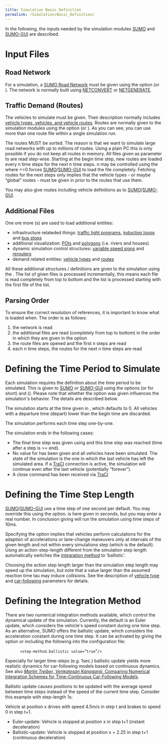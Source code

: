 ```yaml
---
title: Simulation Basic Definition
permalink: /Simulation/Basic_Definition/
---
```


In the following, the inputs needed by the simulation modules [SUMO](/SUMO "wikilink") and [SUMO-GUI](/SUMO-GUI "wikilink") are described.

Input Files
===========

Road Network
------------

For a simulation, a [SUMO Road Network](/Networks/SUMO_Road_Networks "wikilink") must be given using the option (or ). The network is normally built using [NETCONVERT](/NETCONVERT "wikilink") or [NETGENERATE](/NETGENERATE "wikilink").

Traffic Demand (Routes)
-----------------------

The vehicles to simulate must be given. Their description normally includes [vehicle types, vehicles, and vehicle routes](/Definition_of_Vehicles,_Vehicle_Types,_and_Routes "wikilink"). Routes are normally given to the simulation modules using the option (or ). As you can see, you can use more than one route file within a single simulation run.

The routes MUST be sorted. The reason is that we want to simulate large road networks with up to millions of routes. Using a plain PC this is only possible if you do not keep all routes in memory. All files given as parameter to are read step-wise. Starting at the begin time step, new routes are loaded every n time steps for the next n time steps. n may be controlled using the where &lt;=0 forces [SUMO](/SUMO "wikilink")/[SUMO-GUI](/SUMO-GUI "wikilink") to load the file completely. Fetching routes for the next steps only implies that the vehicle types - or maybe “global” routes - must be given in prior to the routes that use them.

You may also give routes including vehicle definitions as to [SUMO](/SUMO "wikilink")/[SUMO-GUI](/SUMO-GUI "wikilink").

Additional Files
----------------

One ore more (s) are used to load additional entities:

-   infrastructure relateded things: [traffic light programs](/Simulation/Traffic_Lights "wikilink"), [induction loops](/Simulation/Output/Induction_Loops_Detectors_%28E1%29 "wikilink") and [bus stops](/Simulation/Public_Transport "wikilink")
-   additional visualization: [POIs](/Simulation/Shapes#POI_.28Point_of_interest.29_Definitions "wikilink") and [polygons](/Simulation/Shapes#Polygon_Definitions "wikilink") (i.e. rivers and houses)
-   dynamic simulation control structures: [variable speed signs](/Simulation/Variable_Speed_Signs "wikilink") and [rerouters](/Simulation/Rerouter "wikilink")
-   demand related entities: [vehicle types](/Definition_of_Vehicles,_Vehicle_Types,_and_Routes#Vehicle_Types "wikilink") and [routes](/Definition_of_Vehicles,_Vehicle_Types,_and_Routes#Vehicles_and_Routes "wikilink")

All these additional structures / definitions are given to the simulation using the . The list of given files is processed incrementally, this means each file is read completely from top to bottom and the list is processed starting with the first file of the list.

Parsing Order
-------------

To ensure the correct resolution of references, it is important to know what is loaded when. The order is as follows:

1.  the network is read
2.  the additional files are read (completely from top to bottom) in the order in which they are given in the option
3.  the route files are opened and the first n steps are read
4.  each n time steps, the routes for the next n time steps are read

Defining the Time Period to Simulate
====================================

Each simulation requires the definition about the time period to be simulated. This is given to [SUMO](/SUMO "wikilink") or [SUMO-GUI](/SUMO-GUI "wikilink") using the options (or for short) and (). Please note that whether the option was given influences the simulation's behavior. The details are described below.

The simulation starts at the time given in , which defaults to 0. All vehicles with a departure time (<span class="inlxml">depart</span>) lower than the begin time are discarded.

The simulation performs each time step one-by-one.

The simulation ends in the following cases:

-   The final time step was given using and this time step was reached (time after a step is &gt;= end).
-   No value for has been given and all vehicles have been simulated. The state of the simulation is the one in which the last vehicle has left the simulated area. If a [TraCI](/TraCI "wikilink") connection is active, the simulation will continue even after the last vehicle (potentially “forever”).
-   A close command has been received via [TraCI](/TraCI "wikilink")

Defining the Time Step Length
=============================

[SUMO](/SUMO "wikilink")/[SUMO-GUI](/SUMO-GUI "wikilink") use a time step of one second per default. You may override this using the option. is here given in seconds, but you may enter a real number. In conclusion giving will run the simulation using time steps of 10ms.

Specifying the option implies that vehicles perform calculations for the adaption of accelerations or lane-change maneuvers only at intervals of the given length and not within every simulations step (which is the default). Using an action-step-length different from the simulation step length automatically switches the [integration method](/#Defining_the_Integration_Method "wikilink") to 'ballistic'.

Choosing the action step length larger than the simulation step length may speed up the simulation, but note that a value larger than the assumed reaction time tau may induce collisions. See the description of [vehicle type](/Definition_of_Vehicles,_Vehicle_Types,_and_Routes#Vehicle_Types "wikilink") and [car-following](/Definition_of_Vehicles,_Vehicle_Types,_and_Routes#Car-Following_Models "wikilink") parameters for details.

Defining the Integration Method
===============================

There are two numerical integration methods available, which control the dynamical update of the simulation. Currently, the default is an Euler update, which considers the vehicle's speed constant during one time step. As an alternative, SUMO offers the ballistic update, which considers the acceleration constant during one time step. It can be activated by giving the option or including the following into the configuration file:

` `<processing>
`     <step-method.ballistic value=`“`true`”`/>`
` `</processing>

Especially for larger time-steps (e.g. 1sec.) ballistic update yields more realistic dynamics for car-following models based on continuous dynamics. See also [*Martin Treiber, Venkatesan Kanagaraj*, Comparing Numerical Integration Schemes for Time-Continuous Car-Following Models](http://arxiv.org/abs/1403.4881).

Ballistic update causes positions to be updated with the average speed between time steps instead of the speed of the current time step. Consider this example with step-length 1s:

Vehicle at position x drives with speed 4.5m/s in step t and brakes to speed 0 in step t+1.

-   Euler-update: Vehicle is stopped at position x in step t+1 (instant deceleration)
-   Ballistic-update: Vehicle is stopped at position x + 2.25 in step t+1 (continuous deceleration)
